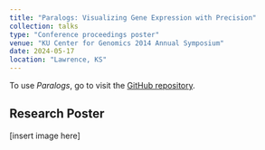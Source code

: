 ```yaml
---
title: "Paralogs: Visualizing Gene Expression with Precision"
collection: talks
type: "Conference proceedings poster"
venue: "KU Center for Genomics 2014 Annual Symposium"
date: 2024-05-17
location: "Lawrence, KS"
---
```


To use *Paralogs*, go to visit the [GitHub repository](https://github.com/clstacy/Paralogs).

## Research Poster

\[insert image here\]
